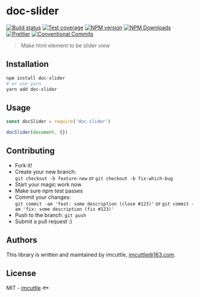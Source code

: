 # doc-slider

[![Build status](https://img.shields.io/travis/imcuttle/doc-slider/master.svg?style=flat-square)](https://travis-ci.org/imcuttle/doc-slider)
[![Test coverage](https://img.shields.io/codecov/c/github/imcuttle/doc-slider.svg?style=flat-square)](https://codecov.io/github/imcuttle/doc-slider?branch=master)
[![NPM version](https://img.shields.io/npm/v/doc-slider.svg?style=flat-square)](https://www.npmjs.com/package/doc-slider)
[![NPM Downloads](https://img.shields.io/npm/dm/doc-slider.svg?style=flat-square&maxAge=43200)](https://www.npmjs.com/package/doc-slider)
[![Prettier](https://img.shields.io/badge/code_style-prettier-ff69b4.svg?style=flat-square)](https://prettier.io/)
[![Conventional Commits](https://img.shields.io/badge/Conventional%20Commits-1.0.0-yellow.svg?style=flat-square)](https://conventionalcommits.org)

> Make html element to be slider view

## Installation

```bash
npm install doc-slider
# or use yarn
yarn add doc-slider
```

## Usage

```javascript
const docSlider = require('doc-slider')

docSlider(document, {})
```

## Contributing

- Fork it!
- Create your new branch:  
  `git checkout -b feature-new` or `git checkout -b fix-which-bug`
- Start your magic work now
- Make sure npm test passes
- Commit your changes:  
  `git commit -am 'feat: some description (close #123)'` or `git commit -am 'fix: some description (fix #123)'`
- Push to the branch: `git push`
- Submit a pull request :)

## Authors

This library is written and maintained by imcuttle, <a href="mailto:imcuttle@163.com">imcuttle@163.com</a>.

## License

MIT - [imcuttle](https://github.com/imcuttle) 🐟
